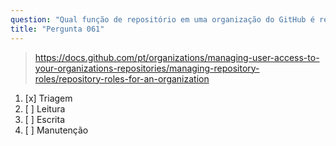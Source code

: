 ```yaml
---
question: "Qual função de repositório em uma organização do GitHub é recomendada para colaboradores que precisam gerenciar proativamente problemas (issues) e pull requests sem ter acesso de escrita?"
title: "Pergunta 061"
---
```


> https://docs.github.com/pt/organizations/managing-user-access-to-your-organizations-repositories/managing-repository-roles/repository-roles-for-an-organization
1. [x] Triagem
1. [ ] Leitura
1. [ ] Escrita
1. [ ] Manutenção

